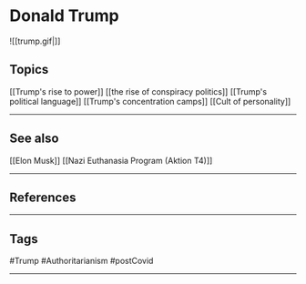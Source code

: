 # Donald Trump
![[trump.gif|]]

## Topics
[[Trump's rise to power]]
[[the rise of conspiracy politics]]
[[Trump's political language]]
[[Trump's concentration camps]]
[[Cult of personality]]

---
## See also

[[Elon Musk]]
[[Nazi Euthanasia Program (Aktion T4)]]

---
## References

---
## Tags

#Trump #Authoritarianism #postCovid 

---

